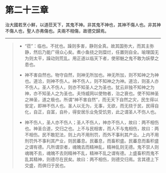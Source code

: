 # 第二十三章

治大國若烹小鮮，以道莅天下，其鬼不神。非其鬼不神也，其神不傷人也。非其神不傷人也，聖人亦弗傷也。夫兩不相傷，故德交歸焉。

---

> + “莅”：临也。不扰也。躁则多害，静则全真。故其国弥大，而其主弥静，然后乃能广得众心矣。煮小鱼挠之则糜烂，任置则自全。喻理国无为则太平，躁动则荒乱。用正道以临天下者，使邪魅之鬼不敢为妖孽之患也。
>
> + 神不害自然也。物守自然，则神无所加也。神无所加，则不知神之为神也。道洽，则神不伤人。神不伤人，则不知神之为神。道洽，则圣人亦不伤人。圣人不伤人，则亦不知圣人之为圣也。犹云非独不知神之为神，亦不知圣人之为圣也。夫恃威网以使物者，治之衰也。使不知神圣之神圣，道之极也。所谓“神不害自然”，而无天下自然之灾，民生得以安定，即神不伤人也。圣人以无为，无事，无欲，而无挠于民，民得自化，自正，自富，自朴，得安居乐业免受饥劳，此之谓圣人不伤人也。
>
> + 神不伤人，圣人亦不伤人；圣人不伤人，神亦不伤人，故曰：两不相伤也。神圣合道，交归之也。上不与民相害，而人不与鬼相伤，故曰：两不相伤。民不敢犯法，则上内不用刑罚，而外不事利其产业。上内不用刑罚外不事利其产业，则民蕃息。民蕃息，而畜积盛。民蕃息而畜积盛之谓有德。凡所谓崇者，魂魄去而精神乱，精神乱则无德。鬼不崇人则魂魄不去，魂魄不去则精神不乱，精神不乱之谓有德。上盛畜积而鬼不乱其精神，则德尽在民矣。故曰：两不相伤，则德交归焉。言其德上下交盛，而俱归于民也。
